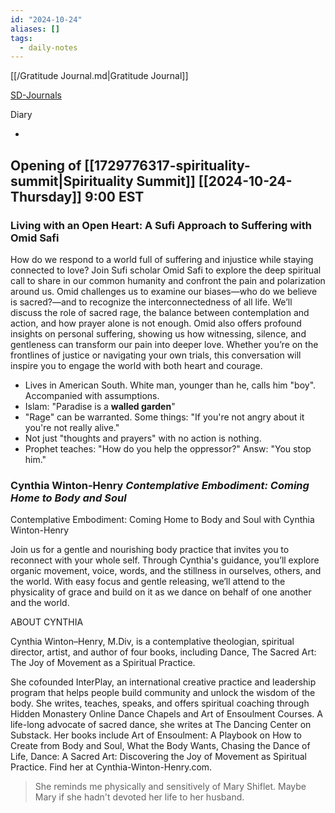 ```yaml
---
id: "2024-10-24"
aliases: []
tags:
  - daily-notes
---
```


[[/Gratitude Journal.md|Gratitude Journal]]

[SD-Journals](SD-Journals)

Diary

-

## Opening of [[1729776317-spirituality-summit|Spirituality Summit]] [[2024-10-24-Thursday]] 9:00 EST

### **Living with an Open Heart: A Sufi Approach to Suffering with Omid Safi**

How do we respond to a world full of suffering and injustice while staying connected to love? Join Sufi scholar Omid Safi to explore the deep spiritual call to share in our common humanity and confront the pain and polarization around us. Omid challenges us to examine our biases—who do we believe is sacred?—and to recognize the interconnectedness of all life. We’ll discuss the role of sacred rage, the balance between contemplation and action, and how prayer alone is not enough. Omid also offers profound insights on personal suffering, showing us how witnessing, silence, and gentleness can transform our pain into deeper love. Whether you’re on the frontlines of justice or navigating your own trials, this conversation will inspire you to engage the world with both heart and courage.

- Lives in American South. White man, younger than he, calls him "boy". Accompanied with assumptions.
- Islam: "Paradise is a **walled garden**"
- "Rage" can be warranted. Some things: "If you're not angry about it you're not really alive."
- Not just "thoughts and prayers" with no action is nothing.
- Prophet teaches: "How do you help the oppressor?" Answ: "You stop him."

### Cynthia Winton-Henry _Contemplative Embodiment: Coming Home to Body and Soul_

Contemplative Embodiment: Coming Home to Body and Soul
with Cynthia Winton-Henry

Join us for a gentle and nourishing body practice that invites you to reconnect with your whole self. Through Cynthia's guidance, you’ll explore organic movement, voice, words, and the stillness in ourselves, others, and the world. With easy focus and gentle releasing, we’ll attend to the physicality of grace and build on it as we dance on behalf of one another and the world.

ABOUT CYNTHIA

Cynthia Winton–Henry, M.Div, is a contemplative theologian, spiritual director, artist, and author of four books, including Dance, The Sacred Art: The Joy of Movement as a Spiritual Practice.

She cofounded InterPlay, an international creative practice and leadership program that helps people build community and unlock the wisdom of the body. She writes, teaches, speaks, and offers spiritual coaching through Hidden Monastery Online Dance Chapels and Art of Ensoulment Courses. A life-long advocate of sacred dance, she writes at The Dancing Center on Substack. Her books include Art of Ensoulment: A Playbook on How to Create from Body and Soul, What the Body Wants, Chasing the Dance of Life, Dance: A Sacred Art: Discovering the Joy of Movement as Spiritual Practice. Find her at Cynthia-Winton-Henry.com.

> She reminds me physically and sensitively of Mary Shiflet. Maybe Mary if she hadn't devoted her life to her husband.

